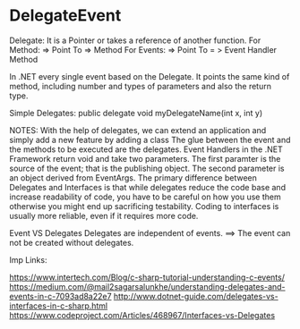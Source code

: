 # DelegateEvent

Delegate: It is a Pointer or takes a reference of another function.
  For Method: => Point To => Method
  For Events: => Point To = > Event Handler Method

In .NET every single event based on the Delegate. It points the same kind of method, including number and types of parameters and also the return type.

Simple Delegates:
  public delegate void myDelegateName(int x, int y)
  
NOTES:
With the help of delegates, we can extend an application and simply add a new feature by adding a class
The glue between the event and the methods to be executed are the delegates.
Event Handlers in the .NET Framework return void and take two parameters.
The first paramter is the source of the event; that is the publishing object.
The second parameter is an object derived from EventArgs.
The primary difference between Delegates and Interfaces is that while delegates reduce the code base and increase readability of code, you have to be careful on how you use them otherwise you might end up sacrificing testability. Coding to interfaces is usually more reliable, even if it requires more code.

Event VS Delegates
Delegates are independent of events. ==> The event can not be created without delegates.


  
  
Imp Links:

https://www.intertech.com/Blog/c-sharp-tutorial-understanding-c-events/
https://medium.com/@mail2sagarsalunkhe/understanding-delegates-and-events-in-c-7093ad8a22e7
http://www.dotnet-guide.com/delegates-vs-interfaces-in-c-sharp.html
https://www.codeproject.com/Articles/468967/Interfaces-vs-Delegates
